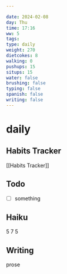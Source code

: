 ```yaml
---

date: 2024-02-08
day: Thu
time: 17:16
ww: 5
tags:
type: daily
weight: 270
dietcokes: 8
walking: 0
pushups: 15
situps: 15
water: false
brushing: false
typing: false
spanish: false
writing: false
---
```


# daily

## Habits Tracker
[[Habits Tracker]]

## Todo
- [ ] something
## Haiku
5
7
5
## Writing
prose
